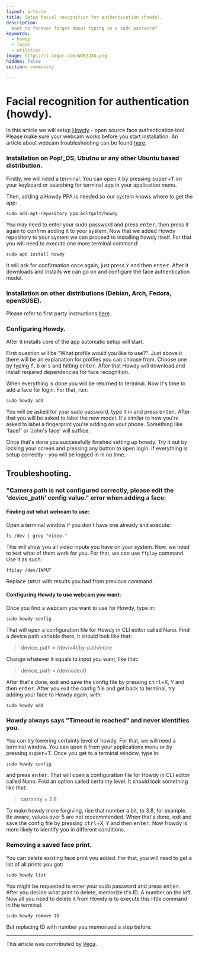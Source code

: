 ```yaml
---
layout: article
title: Setup facial recognition for authentication (howdy).
description: 
  Want to forever forget about typing in a sudo password?
keywords:
  - howdy
  - login
  - utilities
image: https://i.imgur.com/WX6ZJ3O.png
hidden: false
section: community

---
```


# Facial recognition for authentication (howdy).

In this article we will setup [Howdy](https://github.com/Boltgolt/howdy) - open source face authentication tool.
Please make sure your webcam works before you start installation. An article about webcam troubleshooting can be found [here](https://support.system76.com/articles/webcam/).


### Installation on Pop!_OS, Ubutnu or any other Ubuntu based distribution.
  
Firstly, we will need a terminal. You can open it by pressing <kbd>super</kbd>+<kbd>T</kbd> on your keyboard or searching for terminal app in your application menu.

Then, adding a Howdy PPA is needed so our system knows where to get the app:
```
sudo add-apt-repository ppa:boltgolt/howdy
```
You may need to enter your sudo password and press <kbd>enter</kbd>, then press it again to confirm adding it to your system.
Now that we added Howdy repository to your system we can proceed to installing howdy itself. For that you will need to execute one more terminal command:
```
sudo apt install howdy
```
It will ask for confirmation once again, just press <kbd>Y</kbd> and then <kbd>enter</kbd>. After it downloads and installs we can go on and configure the face authentication model.

### Installation on other distributions (Debian, Arch, Fedora, openSUSE).
Please refer to first party instructions [here](https://github.com/Boltgolt/howdy#installation).

### Configuring Howdy.
After it installs core of the app automatic setup will start. 

First question will be "What profile would you like to use?". Just above it there will be an explanation for profiles you can choose from. Choose one by typing <kbd>f</kbd>, <kbd>b</kbd> or <kbd>s</kbd> and hitting <kbd>enter</kbd>.
After that Howdy will download and install required dependencies for face recognition.

When everything is done you will be returned to terminal. Now it's time to add a face for login. For that, run:
```
sudo howdy add
```
You will be asked for your sudo password, type it in and press <kbd>enter</kbd>. 
After that you will be asked to label the new model. It's similar to how you're asked to label a fingerprint you're adding on your phone. Something like 'face1' or 'John's face' will suffice.

Once that's done you successfully finished setting up howdy. Try it out by locking your screen and pressing any button to open login. If everything is setup correctly - you will be logged in in no time.

## Troubleshooting.

### "Camera path is not configured correctly, please edit the 'device_path' config value." error when adding a face:

#### Finding out what webcam to use:
Open a terminal window if you don't have one already and execute:
```
ls /dev | grep "video."
```
This will show you all video inputs you have on your system.
Now, we need to test what of them work for you. 
For that, we can use `ffplay` command. Use it as such:
```
ffplay /dev/INPUT
```
Replace `INPUT` with results you had from previous command.

#### Configuring Howdy to use webcam you want:
Once you find a webcam you want to use for Howdy, type in:
```
sudo howdy config
```
That will open a configuration file for Howdy in CLI editor called Nano.
Find a device path variable there, it should look like that:
> device_path = /dev/v4l/by-path/none

Change whatever it equals to input you want, like that:
> device_path = /dev/video0

After that's done, exit and save the config file by pressing <kbd>ctrl</kbd>+<kbd>X</kbd>, <kbd>Y</kbd> and then <kbd>enter</kbd>.
After you exit the config file and get back to terminal, try adding your face to Howdy again, with:
```
sudo howdy add
```



### Howdy always says "Timeout is reached" and never identifies you.
You can try lowering certainty level of howdy. For that, we will need a terminal window. You can open it from your applications menu or by pressing <kbd>super</kbd>+<kbd>T</kbd>.
Once you get to a terminal window, type in:
```
sudo howdy config
```
and press <kbd>enter</kbd>. That will open a configuration file for Howdy in CLI editor called Nano.
Find an option called certainty level. It should look something like that:
> certainty = 2.8

To make howdy more forgiving, rise that number a bit, to 3.8, for example. Be aware, values over 5 are not reccommended. 
When that's done, exit and save the config file by pressing <kbd>ctrl</kbd>+<kbd>X</kbd>, <kbd>Y</kbd> and then <kbd>enter</kbd>.
Now Howdy is more likely to identify you in different conditions.

### Removing a saved face print.
You can delete existing face print you added. For that, you will need to get a list of all prints you got:
```
sudo howdy list
```
You might be requested to enter your sudo password and press <kbd>enter</kbd>.
After you decide what print to delete, memorize it's ID. A number on the left.
Now all you need to delete it from Howdy is to execute this little command in the terminal:
```
sudo howdy remove ID
```
But replacing ID with number you memorized a step before.



---

This article was contributed by [Vega](https://github.com/smth-0).
